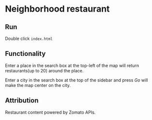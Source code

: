 # Neighborhood restaurant

## Run
Double click `index.html`

## Functionality
Enter a place in the search box at the top-left of the map will return restaurants(up to 20) around the place.

Enter a city in the search box at the top of the sidebar and press *Go* will make the map center on the city.

## Attribution
Restaurant content powered by Zomato APIs.